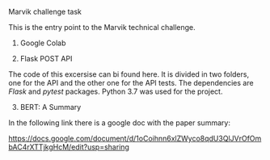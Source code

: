 Marvik challenge task 

This is the entry point to the Marvik technical challenge.

1. Google Colab

2. Flask POST API

  The code of this excersise can bi found here. It is divided in two folders, one for the API and the other one for the API tests. The dependencies are *Flask* and *pytest* packages. Python 3.7 was used for the project.  

3. BERT: A Summary

In the following link there is a google doc with the paper summary: 

https://docs.google.com/document/d/1oCoihnn6xlZWyco8qdU3QlJVrOfOmbAC4rXTTjkgHcM/edit?usp=sharing

